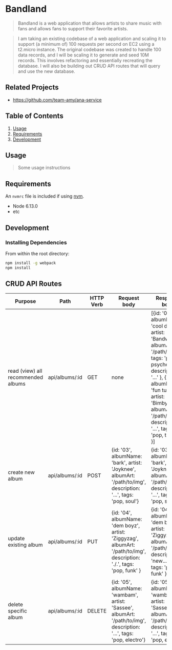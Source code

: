 # Bandland 
> Bandland is a web application that allows artists to share music with fans and allows fans to support their favorite artists.

> I am taking an existing codebase of a web application and scaling it to support (a minimum of) 100 requests per second on EC2 using a t2.micro instance. The original codebase was created to handle 100 data records, and I will be scaling it to generate and seed 10M records. This involves refactoring and essentially recreating the database. I will also be building out CRUD API routes that will query and use the new database.  

## Related Projects

  - https://github.com/team-amy/ana-service

## Table of Contents

1. [Usage](#Usage)
1. [Requirements](#requirements)
1. [Development](#development)

## Usage

> Some usage instructions

## Requirements

An `nvmrc` file is included if using [nvm](https://github.com/creationix/nvm).

- Node 6.13.0
- etc

## Development

### Installing Dependencies

From within the root directory:

```sh
npm install -g webpack
npm install
```

## CRUD API Routes 

Purpose | Path | HTTP Verb | Request body        | Response body
--- | --- | --- | --- | --- 
read (view) all recommended albums | api/albums/:id | GET | none |  [{id: '01', albumName: 'cool dog', artist: 'Bandwidth', albumArt: '/path/to/img', tags: 'pop, psychedelic', description: '...' }, {id: '02', albumName: 'fun tunes', artist: 'Bimby', albumArt: '/path/to/img', description: '...', tags: 'pop, trance' }]
create new album | api/albums/:id | POST | {id: '03', albumName: 'bark', artist: 'Joyknee', albumArt: '/path/to/img', description: '...', tags: 'pop, soul'} | {id: '03', albumName: 'bark', artist: 'Joyknee', albumArt: '/path/to/img', description: '...', tags: 'pop, soul'}
update existing album | api/albums/:id | PUT | {id: '04', albumName: 'dem boyz', artist: 'Ziggyzag', albumArt: '/path/to/img', description: './.', tags: 'pop, funk' } | {id: '04', albumName: 'dem boyz', artist: 'Ziggyzag', albumArt: '/path/to/img', description: 'new...desc', tags: 'pop, funk' }
delete specific album | api/albums/:id | DELETE | {id: '05', albumName: 'wambam', artist: 'Sassee', albumArt: '/path/to/img', description: '...', tags: 'pop, electro'} | {id: '05', albumName: 'wambam', artist: 'Sassee', albumArt: '/path/to/img', description: '...', tags: 'pop, electro'}

